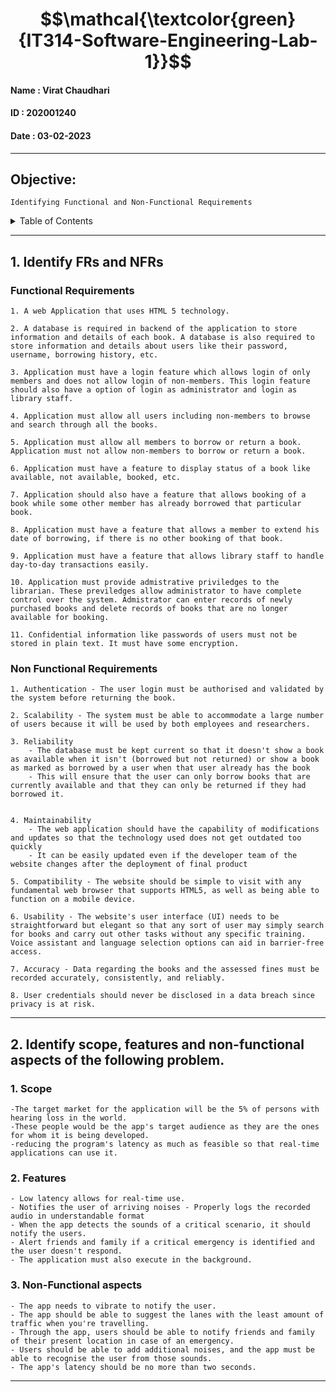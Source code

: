 # $$\mathcal{\textcolor{green}{IT314-Software-Engineering-Lab-1}}$$

#### Name : Virat Chaudhari
#### ID : 202001240
#### Date : 03-02-2023

----
## Objective:
    Identifying Functional and Non-Functional Requirements
<!-- TABLE OF CONTENTS -->
<details>
  <summary>Table of Contents</summary>
  <ol>
    <li>
      <a href="#functional-requirements">Functional Requirements</a>
      </li>
    <li>
      <a href="#non-functional-requirements">Non-Functional Requirements</a>
      </li>
  </ol>
</details>



----
## 1. Identify FRs and NFRs
### Functional Requirements
 
    1. A web Application that uses HTML 5 technology. 

    2. A database is required in backend of the application to store information and details of each book. A database is also required to store information and details about users like their password, username, borrowing history, etc.

    3. Application must have a login feature which allows login of only members and does not allow login of non-members. This login feature should also have a option of login as administrator and login as library staff.

    4. Application must allow all users including non-members to browse and search through all the books.

    5. Application must allow all members to borrow or return a book. Application must not allow non-members to borrow or return a book.

    6. Application must have a feature to display status of a book like available, not available, booked, etc. 

    7. Application should also have a feature that allows booking of a book while some other member has already borrowed that particular book.

    8. Application must have a feature that allows a member to extend his date of borrowing, if there is no other booking of that book.

    9. Application must have a feature that allows library staff to handle day-to-day transactions easily.

    10. Application must provide admistrative priviledges to the librarian. These previledges allow administrator to have complete control over the system. Admistrator can enter records of newly purchased books and delete records of books that are no longer available for booking.

    11. Confidential information like passwords of users must not be stored in plain text. It must have some encryption.

    
### Non Functional Requirements
    
    1. Authentication - The user login must be authorised and validated by the system before returning the book.

    2. Scalability - The system must be able to accommodate a large number of users because it will be used by both employees and researchers.

    3. Reliability
        - The database must be kept current so that it doesn't show a book as available when it isn't (borrowed but not returned) or show a book as marked as borrowed by a user when that user already has the book
        - This will ensure that the user can only borrow books that are currently available and that they can only be returned if they had borrowed it.


    4. Maintainability 
        - The web application should have the capability of modifications and updates so that the technology used does not get outdated too quickly
        - It can be easily updated even if the developer team of the website changes after the deployment of final product
    
    5. Compatibility - The website should be simple to visit with any fundamental web browser that supports HTML5, as well as being able to function on a mobile device.

    6. Usability - The website's user interface (UI) needs to be straightforward but elegant so that any sort of user may simply search for books and carry out other tasks without any specific training. Voice assistant and language selection options can aid in barrier-free access.

    7. Accuracy - Data regarding the books and the assessed fines must be recorded accurately, consistently, and reliably.

    8. User credentials should never be disclosed in a data breach since privacy is at risk.

----
## 2. Identify scope, features and non-functional aspects of the following problem.

### 1. Scope
    -The target market for the application will be the 5% of persons with hearing loss in the world.
    -These people would be the app's target audience as they are the ones for whom it is being developed.
    -reducing the program's latency as much as feasible so that real-time applications can use it.
    
### 2. Features
    - Low latency allows for real-time use.
    - Notifies the user of arriving noises - Properly logs the recorded audio in understandable format
    - When the app detects the sounds of a critical scenario, it should notify the users.
    - Alert friends and family if a critical emergency is identified and the user doesn't respond.
    - The application must also execute in the background.

### 3. Non-Functional aspects
    - The app needs to vibrate to notify the user.
    - The app should be able to suggest the lanes with the least amount of traffic when you're travelling.
    - Through the app, users should be able to notify friends and family of their present location in case of an emergency.
    - Users should be able to add additional noises, and the app must be able to recognise the user from those sounds.
    - The app's latency should be no more than two seconds.
    
----
